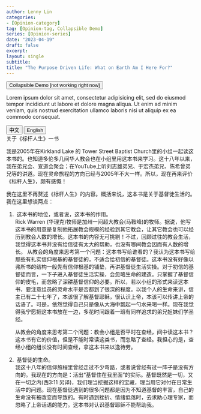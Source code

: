 ```yaml
---
author: Lenny Lin
categories:
- [Opinion-category]
tag: [Opinion-tag, Collapsible Demo]
series: [Opinion-series]
date: "2023-04-19"
draft: false
excerpt: 
layout: single
subtitle: 
title: "The Purpose Driven Life: What on Earth Am I Here For?"
---
```


<button type="button" class="collapsible">Collapsible Demo [not working right now]</button>
<div class="content">
  <p>Lorem ipsum dolor sit amet, consectetur adipisicing elit, sed do eiusmod tempor incididunt ut labore et dolore magna aliqua. Ut enim ad minim veniam, quis nostrud exercitation ullamco laboris nisi ut aliquip ex ea commodo consequat.</p>
</div>

<!-- Tab links -->
<div class="tab">
  <button class="tablinks active" onclick="tablabel(event, 'chinese')">中文</button>
  <button class="tablinks" onclick="tablabel(event, 'english')">English</button>
  
</div>

<!-- Tab content -->

<div id="chinese" class="tabcontent" style="display:block">
关于《标杆人生》一书

我是2005年在Kirkland Lake 的 Tower Street Baptist Church里的小组一起读这本书的。也知道多伦多几间华人教会也在小组里用这本书来学习。这十八年以来，我在弟兄会、宣道会聚会；在YouTube上听刘志雄弟兄、于宏杰弟兄、陈希曾弟兄等的讲道。现在灵命旅程的方向已经与2005年不大一样。所以，现在再来评价《标杆人生》，颇有感慨！  

我在这里不再赘述《标杆人生》的内容。概括来说，这本书是关于基督徒生活的。我在这里想谈两点：
<ol>
<li>&nbsp;这本书的地位，或者说，这本书的作用。    
<br>Rick Warren (华理克)牧师是加州一间超大教会(马鞍峰)的牧师。据说，他写这本书的用意是复制他拓展教会规模的经验到其它教会，让其它教会也可以经历到教会人数的增长。这本书的内容无可挑剔！不过，回顾过往的教会生活，我觉得这本书并没有给信徒有太大的帮助，也没有哪间教会因而有人数的增长。  
从教会的角度来思考第一个问题：这本书写给谁看的？我认为这本书写给那些有扎实信仰根基的基督徒的，不适合给初信的基督徒。这本书没有好像以弗所书的结构一般先有信仰根基的铺垫，再讲基督徒生活实操。对于初信的基督徒而言，一下子进入基督徒生活实操，会忽略生命的建造。只掌握了基督信仰的皮毛，而忽略了深耕基督信仰的必要。所以，若以小组的形式来读这本书，要注意组员的灵命水平是否都到了很深的程度。以我个人的生命来讲，信主已有二十七年了，本该很了解基督耶稣，很认识上帝，本该可以传讲上帝的话语了。可是，依然觉得自己只是像从大海中瓢起一勺水来喝一样。现在我觉得我宁愿把这本书放在一边，多花时间跟着一班有同样追求的弟兄姐妹们学圣经。  

从教会的角度来思考第二个问题：教会小组是否平时在查经，间中读这本书？这本书有它的价值，但是不能时常读这类书，而忽略了查经。我担心的是，查经小组的组长没有时间查经，拿这本书来以逸待劳。</li>  

<li>&nbsp;基督徒的生命。  
<br>我这十八年的信仰旅程里曾经走过不少弯路，或者说曾经有过一阵子是没有方向的。我现在的方向是：活出“基督住在我里面”的实际。基督既然是一切，又在一切之内(西3:11 另译)，我们理当挖掘这样的宝藏，理当用它对付在日常生活中的问题。现在基督徒遇到的很多问题都是因为不知道基督的丰富，自己的生命没有被改变而导致的。有时遇到挫折、情绪低落时，去求助心理专家，而忽略了上帝话语的能力。这本书对认识基督耶稣不能帮助我。</li>
</ol>
<div>

<div id="english" class="tabcontent">

<div>